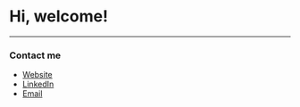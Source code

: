 # Hi, welcome!

---

### Contact me
- [Website](www.sedvin.com)
- [LinkedIn](https://www.linkedin.com/in/edvin-siewertson/)
- [Email](mailto:edvin.siewertson@gmail.com)
